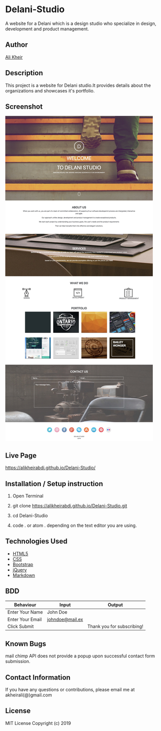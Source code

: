 # Delani-Studio
A website for a Delani which is a design studio who specialize in design, development and product management.

## Author 
[Ali Kheir](https://github.com/AliKheirAbdi) 
## Description
This project is a website for Delani studio.It provides details about the organizations and showcases it's portfolio.

## Screenshot
![alt text](https://github.com/AliKheirAbdi/Delani-Studio/blob/master/screenshot.jpg)

## Live Page
https://alikheirabdi.github.io/Delani-Studio/

## Installation / Setup instruction
1. Open Terminal

2. git clone https://alikheirabdi.github.io/Delani-Studio.git

3. cd Delani-Studio

4. code . or atom . depending on the text editor you are using.

## Technologies Used
* [HTML5](https://developer.mozilla.org/en-US/docs/Web/Guide/HTML/HTML5)
* [CSS](https://developer.mozilla.org/en-US/docs/Web/CSS#targetText=Cascading%20Style%20Sheets%20(CSS)%20is,speech%2C%20or%20on%20other%20media.)
* [Bootstrap](https://getbootstrap.com)
* [jQuery](https://jquery.com/)
* [Markdown](https://www.markdownguide.org/)

## BDD
| Behaviour        | Input           | Output                     |
|------------------|-----------------|----------------------------|
| Enter Your Name  | John Doe        |                            |  
| Enter Your Email | johndoe@mail.ex |                            |   
| Click Submit     |                 | Thank you for subscribing! |

## Known Bugs
mail chimp API does not provide a popup upon successful contact form submission.

## Contact Information
If you have any questions or contributions, please email me at akheirali(@)gmail.com

## License
MIT License
Copyright (c) 2019 
